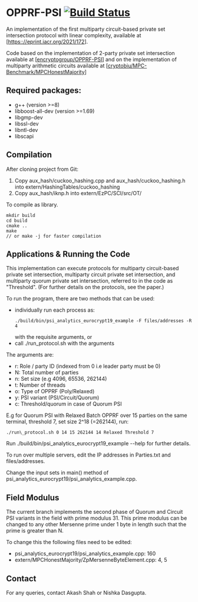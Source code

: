 # OPPRF-PSI [![Build Status](https://travis-ci.org/encryptogroup/OPPRF-PSI.svg?branch=master)](https://travis-ci.org/encryptogroup/OPPRF-PSI)

An implementation of the first multiparty circuit-based private set intersection protocol with
linear complexity, available at \[[https:://eprint.iacr.org/2021/172](https://ia.cr/2021/172)\].

Code based on the implementation of 2-party private set intersection available at \[[encryptogroup/OPPRF-PSI](https://github.com/encryptogroup/OPPRF-PSI)\]
and on the implementation of multiparty arithmetic circuits available at \[[cryptobiu/MPC-Benchmark/MPCHonestMajority](https://github.com/cryptobiu/MPC-Benchmark/tree/master/MPCHonestMajority)\]

## Required packages:
 - g++ (version >=8) 
 - libboost-all-dev (version >=1.69) 
 - libgmp-dev 
 - libssl-dev 
 - libntl-dev
 - libscapi

## Compilation

After cloning project from Git:
1. Copy aux\_hash/cuckoo\_hashing.cpp and aux\_hash/cuckoo\_hashing.h into extern/HashingTables/cuckoo\_hashing
2. Copy aux\_hash/iknp.h into extern/EzPC/SCI/src/OT/

To compile as library.

```
mkdir build
cd build
cmake ..
make
// or make -j for faster compilation

```

## Applications & Running the Code

This implementation can execute protocols for multiparty circuit-based private set intersection, multiparty circuit private set intersection, 
and multiparty quorum private set intersection, referred to in the code as "Threshold". (For further details on the protocols, see the paper.)

To run the program, there are two methods that can be used:
 - individually run each process as:
   ```
   ./build/bin/psi_analytics_eurocrypt19_example -F files/addresses -R 4
   ```
   with the requisite arguments, or
 - call ./run\_protocol.sh with the arguments

The arguments are:
 - r: Role / party ID (indexed from 0 i.e leader party must be 0)
 - N: Total number of parties
 - n: Set size (e.g 4096, 65536, 262144)
 - t: Number of threads
 - o: Type of OPPRF (Poly/Relaxed)
 - y: PSI variant (PSI/Circuit/Quorum)
 - c: Threshold/quorum in case of Quorum PSI

E.g for Quorum PSI with Relaxed Batch OPPRF over 15 parties on the same terminal, threshold 7, set size 2^18 (=262144), run:
```
./run\_protocol.sh 0 14 15 262144 14 Relaxed Threshold 7
```

Run ./build/bin/psi\_analytics\_eurocrypt19\_example --help for further details.

To run over multiple servers, edit the IP addresses in Parties.txt and files/addresses.

Change the input sets in main() method of psi\_analytics\_eurocrypt19/psi\_analytics\_example.cpp.

## Field Modulus

The current branch implements the second phase of Quorum and Circuit PSI variants in the field with prime modulus 31. 
This prime modulus can be changed to any other Mersenne prime under 1 byte in length such that the prime is greater than N.

To change this the following files need to be edited:
-  psi\_analytics\_eurocrypt19/psi\_analytics\_example.cpp: 160 
-  extern/MPCHonestMajority/ZpMersenneByteElement.cpp: 4, 5

## Contact

For any queries, contact Akash Shah or Nishka Dasgupta.
